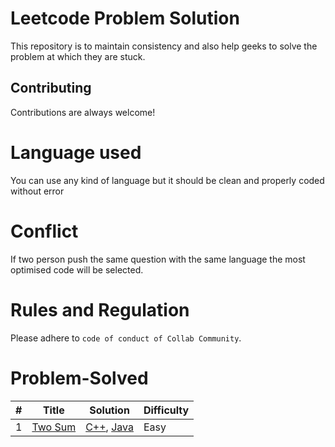 # Leetcode Problem Solution
 
This repository is to maintain consistency and also help geeks to solve the problem at which they are stuck.

## Contributing

Contributions are always welcome!

# Language used

You can use any kind of language but it should be clean and properly coded without error

# Conflict
If two person push the same question with the same language the most optimised code will be selected.

# Rules and Regulation 
Please adhere to  `code of conduct of Collab Community`.


# Problem-Solved 
| # | Title | Solution | Difficulty |
|---| ----- | -------- | ---------- |
|1|[Two Sum](./Problem/Twosum.md) | [C++](./Solution/cpp/TwoSum.cpp), [Java](./Solution/java/Twosum.java)|Easy|
